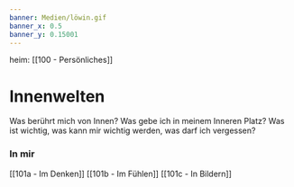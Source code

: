 ```yaml
---
banner: Medien/löwin.gif
banner_x: 0.5
banner_y: 0.15001
---
```

heim: [[100 - Persönliches]]
# Innenwelten

Was berührt mich von Innen? Was gebe ich in meinem Inneren Platz?
Was ist wichtig, was kann mir wichtig werden, was darf ich vergessen?

### In mir
[[101a - Im Denken]]
[[101b - Im Fühlen]]
[[101c - In Bildern]]
